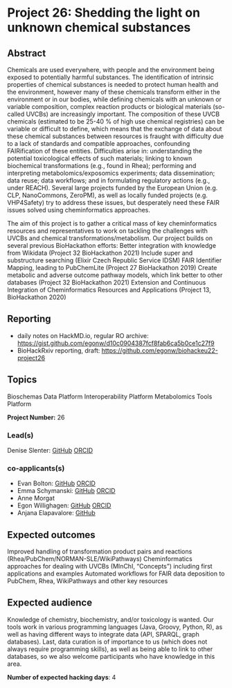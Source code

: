 # Project 26: Shedding the light on unknown chemical substances

## Abstract

Chemicals are used everywhere, with people and the environment being exposed to potentially harmful substances. The identification of intrinsic properties of chemical substances is needed to protect human health and the environment, however many of these chemicals transform either in the environment or in our bodies, while defining chemicals with an unknown or variable composition, complex reaction products or biological materials (so-called UVCBs) are increasingly important. The composition of these UVCB chemicals (estimated to be 25-40 % of high use chemical registries) can be variable or difficult to define, which means that the exchange of data about these chemical substances between resources is fraught with difficulty due to a lack of standards and compatible approaches, confounding FAIRification of these entities. Difficulties arise in: understanding the potential toxicological effects of such materials; linking to known biochemical transformations (e.g., found in Rhea); performing and interpreting metabolomics/exposomics experiments; data dissemination; data reuse; data workflows; and in formulating regulatory actions (e.g., under REACH). Several large projects funded by the European Union (e.g. CLP, NanoCommons, ZeroPM), as well as locally funded projects (e.g. VHP4Safety) try to address these issues, but desperately need these FAIR issues solved using cheminformatics approaches.

The aim of this project is to gather a critical mass of key cheminformatics resources and representatives to work on tackling the challenges with UVCBs and chemical transformations/metabolism. Our project builds on several previous BioHackathon efforts:
Better integration with knowledge from Wikidata (Project 32 BioHackathon 2021)
Include super and substructure searching (Elixir Czech Republic Service IDSM)
FAIR Identifier Mapping, leading to PubChemLite (Project 27 BioHackathon 2019)
Create metabolic and adverse outcome pathway models, which link better to other databases (Project 32 BioHackathon 2021)
Extension and Continuous Integration of Cheminformatics Resources and Applications (Project 13, BioHackathon 2020)

## Reporting

- daily notes on HackMD.io, regular RO archive: https://gist.github.com/egonw/d10c0904387fcf8fab6ca5b0ce1c27f9
- BioHackRxiv reporting, draft: https://github.com/egonw/biohackeu22-project26

## Topics

Bioschemas
Data Platform
Interoperability Platform
Metabolomics
Tools Platform

**Project Number:** 26

### Lead(s)

Denise Slenter: [GitHub](https://github.com/DeniseSl22) [ORCID](https://orcid.org/0000-0001-8449-1318)

### co-applicants(s)

- Evan Bolton: [GitHub]() [ORCID](https://orcid.org/0000-0002-5959-6190)
- Emma Schymanski: [GitHub](https://github.com/schymane) [ORCID](https://orcid.org/0000-0001-6868-8145)
- Anne Morgat
- Egon Willighagen: [GitHub](https://github.com/egonw) [ORCID](https://orcid.org/0000-0001-7542-0286)
- Anjana Elapavalore: [GitHub](https://github.com/anjuraj15)

## Expected outcomes

Improved handling of transformation product pairs and reactions (Rhea/PubChem/NORMAN-SLE/WikiPathways)
Cheminformatics approaches for dealing with UVCBs (MInChI, “Concepts”) including first applications and examples
Automated workflows for FAIR data deposition to PubChem, Rhea, WikiPathways and other key resources

## Expected audience

Knowledge of chemistry, biochemistry, and/or toxicology is wanted. Our tools work in various programming languages (Java, Groovy, Python, R), as well as having different ways to integrate data (API, SPARQL, graph databases). Last, data curation is of importance to us (which does not always require programming skills), as well as being able to link to other databases, so we also welcome participants who have knowledge in this area.

**Number of expected hacking days**: 4

